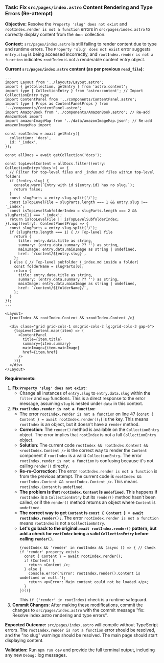 ### Task: Fix `src/pages/index.astro` Content Rendering and Type Errors (Re-attempt)

**Objective:** Resolve the `Property 'slug' does not exist` and `rootIndex.render is not a function` errors in `src/pages/index.astro` to correctly display content from the `docs` collection.

**Context:**
`src/pages/index.astro` is still failing to render content due to type and runtime errors. The `Property 'slug' does not exist` error suggests `entry.slug` is being accessed incorrectly, and `rootIndex.render is not a function` indicates `rootIndex` is not a renderable content entry object.

**Current `src/pages/index.astro` content (as per previous `read_file`):**
```astro
---
import Layout from '../layouts/Layout.astro';
import { getCollection, getEntry } from 'astro:content';
import type { CollectionEntry } from 'astro:content'; // Import CollectionEntry type
import ContentPanel from '../components/ContentPanel.astro';
import type { Props as ContentPanelProps } from '../components/ContentPanel.astro';
import AmazonBook from '../components/AmazonBook.astro'; // Re-add AmazonBook import
import amazonImageMap from '../data/amazonImageMap.json'; // Re-add amazonImageMap import

const rootIndex = await getEntry({
  collection: 'docs',
  id: '_index',
});

const allDocs = await getCollection('docs');

const topLevelContent = allDocs.filter((entry: CollectionEntry<'docs'>) => {
  // Filter for top-level files and _index.md files within top-level folders
  if (!entry.slug) {
    console.warn(`Entry with id ${entry.id} has no slug.`);
    return false;
  }
  const slugParts = entry.slug.split('/');
  const isTopLevelFile = slugParts.length === 1 && entry.slug !== '_index';
  const isTopLevelSubfolderIndex = slugParts.length === 2 && slugParts[1] === '_index';
  return isTopLevelFile || isTopLevelSubfolderIndex;
}).map((entry): ContentPanelProps => {
  const slugParts = entry.slug.split('/');
  if (slugParts.length === 1) { // Top-level file
    return {
      title: entry.data.title as string,
      summary: (entry.data.summary ?? '') as string,
      mainImage: entry.data.mainImage as string | undefined,
      href: `/content/${entry.slug}`,
    };
  } else { // Top-level subfolder (_index.md inside a folder)
    const folderName = slugParts[0];
    return {
      title: entry.data.title as string,
      summary: (entry.data.summary ?? '') as string,
      mainImage: entry.data.mainImage as string | undefined,
      href: `/content/${folderName}/`,
    };
  }
});
---

<Layout>
  {rootIndex && rootIndex.Content && <rootIndex.Content />}

  <div class="grid grid-cols-1 sm:grid-cols-2 lg:grid-cols-3 gap-6">
    {topLevelContent.map((item) => (
      <ContentPanel
        title={item.title}
        summary={item.summary}
        mainImage={item.mainImage}
        href={item.href}
      />
    ))}
  </div>
</Layout>
```

**Requirements:**
1.  **Fix `Property 'slug' does not exist`:**
    *   Change all instances of `entry.slug` to `entry.data.slug` within the `filter` and `map` functions. This is a direct response to the error message, assuming `slug` is nested under `data` in this context.
2.  **Fix `rootIndex.render is not a function`:**
    *   The error `rootIndex.render is not a function` on line 47 (`const { Content } = await rootIndex.render();`) is the key. This means `rootIndex` is an object, but it doesn't have a `render` method.
    *   **Correction:** The `render()` method is available on the `CollectionEntry` object. The error implies that `rootIndex` is not a full `CollectionEntry` object.
    *   **Solution:** The current code `rootIndex && rootIndex.Content && <rootIndex.Content />` is the correct way to render the `Content` component if `rootIndex` is a valid `CollectionEntry`. The error `rootIndex.render is not a function` is confusing because it's not calling `render()` directly.
    *   **Re-re-Correction:** The error `rootIndex.render is not a function` is from the *previous* attempt. The current code is `rootIndex && rootIndex.Content && <rootIndex.Content />`. This means `rootIndex.Content` is `undefined`.
    *   **The problem is that `rootIndex.Content` is `undefined`.** This happens if `rootIndex` is a `CollectionEntry` but its `render()` method hasn't been called, or if the `render()` method returns an object where `Content` is `undefined`.
    *   **The correct way to get `Content` is `const { Content } = await rootIndex.render();`.** The error `rootIndex.render is not a function` means `rootIndex` is not a `CollectionEntry`.
    *   **Let's go back to the original `await rootIndex.render()` pattern, but add a check for `rootIndex` being a valid `CollectionEntry` before calling `render()`.**
        ```astro
        {rootIndex && 'render' in rootIndex && (async () => { // Check if 'render' property exists
          const { Content } = await rootIndex.render();
          if (Content) {
            return <Content />;
          } else {
            console.error('Error: rootIndex.render().Content is undefined or null.');
            return <p>Error: Main content could not be loaded.</p>;
          }
        })()}
        ```
        This `if ('render' in rootIndex)` check is a runtime safeguard.
3.  **Commit Changes:** After making these modifications, commit the changes to `src/pages/index.astro` with the commit message "fix: Resolve index.astro rendering and type errors".

**Expected Outcome:**
`src/pages/index.astro` will compile without TypeScript errors. The `rootIndex.render is not a function` error should be resolved, and the "no slug" warnings should be resolved. The main page should start displaying content.

**Validation:**
Run `npm run dev` and provide the full terminal output, including any new `Debug:` log messages.